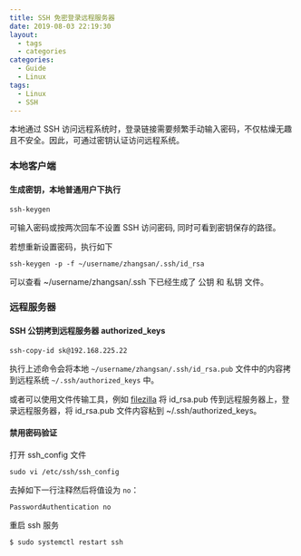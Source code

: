 ```yaml
---
title: SSH 免密登录远程服务器
date: 2019-08-03 22:19:30
layout: 
  - tags
  - categories
categories:
  - Guide
  - Linux
tags:
  - Linux
  - SSH
---
```


本地通过 SSH 访问远程系统时，登录链接需要频繁手动输入密码，不仅枯燥无趣且不安全。因此，可通过密钥认证访问远程系统。


### 本地客户端

#### 生成密钥，本地普通用户下执行

```shell
ssh-keygen
```

可输入密码或按两次回车不设置 SSH 访问密码, 同时可看到密钥保存的路径。



若想重新设置密码，执行如下

```shell
ssh-keygen -p -f ~/username/zhangsan/.ssh/id_rsa
```

可以查看  ~/username/zhangsan/.ssh 下已经生成了 公钥 和 私钥 文件。



### 远程服务器

#### SSH 公钥拷到远程服务器 authorized_keys 

```shell
ssh-copy-id sk@192.168.225.22
```

执行上述命令会将本地 `~/username/zhangsan/.ssh/id_rsa.pub` 文件中的内容拷到远程系统 `~/.ssh/authorized_keys` 中。



或者可以使用文件传输工具，例如 [filezilla](https://filezilla-project.org/download.php?platform=osx) 将 id_rsa.pub 传到远程服务器上，登录远程服务器，将 id_rsa.pub 文件内容粘到 ~/.ssh/authorized_keys。



#### 禁用密码验证

打开 ssh_config 文件

```shell
sudo vi /etc/ssh/ssh_config
```

去掉如下一行注释然后将值设为 `no`：

```shell
PasswordAuthentication no
```

重启 ssh 服务

```text
$ sudo systemctl restart ssh
```

